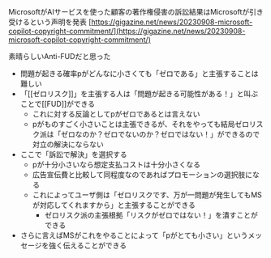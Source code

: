 
MicrosoftがAIサービスを使った顧客の著作権侵害の訴訟結果はMicrosoftが引き受けるという声明を発表
[https://gigazine.net/news/20230908-microsoft-copilot-copyright-commitment/](https://gigazine.net/news/20230908-microsoft-copilot-copyright-commitment/)

素晴らしいAnti-FUDだと思った

- 問題が起きる確率pがどんなに小さくても「ゼロである」と主張することは難しい
- 「[[ゼロリスク]]」を主張する人は「問題が起きる可能性がある！」と叫ぶことで[[FUD]]ができる
    - これに対する反論としてpがゼロであるとは言えない
    - pがものすごく小さいことは主張できるが、それをやっても結局ゼロリスク派は「ゼロなのか？ゼロでないのか？ゼロではない！」ができるので対立の解決にならない
- ここで「訴訟で解決」を選択する
    - pが十分小さいなら想定支払コストは十分小さくなる
    - 広告宣伝費と比較して同程度なのであればプロモーションの選択肢になる
    - これによってユーザ側は「ゼロリスクです、万が一問題が発生してもMSが対応してくれますから」と主張することができる
        - ゼロリスク派の主張根拠「リスクがゼロではない！」を潰すことができる
- さらに言えばMSがこれをやることによって「pがとても小さい」というメッセージを強く伝えることができる
